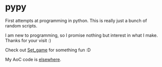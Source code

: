 # pypy
First attempts at programming in python. This is really just a bunch of random scripts.

I am new to programming, so I promise nothing but interest in what I make.
Thanks for your visit :)


Check out [Set_game](https://github.com/Kithin7/Set_game) for something fun :D

My AoC code is [elsewhere](https://github.com/Kithin7/adventofcode).

